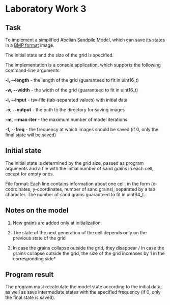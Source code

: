 # Laboratory Work 3

## Task

To implement a simplified [Abelian Sandpile Model](https://en.wikipedia.org/wiki/Abelian_sandpile_model), which can save its states in a [BMP format](https://en.wikipedia.org/wiki/BMP_file_format) image.

The initial state and the size of the grid is specified.

The implementation is a console application, which supports the following command-line arguments:

**-l, --length**   - the length of the grid (guaranteed to fit in uint16_t)

**-w, --width**    - the width of the grid (guaranteed to fit in uint16_t)

**-i, --input**    - tsv-file (tab-separated values) with initial data

**-o, --output**   - the path to the directory for saving images

**-m, --max-iter** - the maximum number of model iterations

**-f, --freq**     - the frequency at which images should be saved (if 0, only the final state will be saved)

## Initial state

The initial state is determined by the grid size, passed as program arguments and a file with the initial number of sand grains in each cell, except for empty ones.

File format:
Each line contains information about one cell, in the form (x-coordinates, y-coordinates, number of sand grains), separated by a tab character. The number of sand grains guaranteed to fit in uint64_t.

## Notes on the model

1. New grains are added only at initialization.

2. The state of the next generation of the cell depends only on the previous state of the grid

3. In case the grains collapse outside the grid, they disappear / In case the grains collapse outside the grid, the size of the grid increases by 1 in the corresponding side*

## Program result

The program must recalculate the model state according to the initial data, as well as save intermediate states with the specified frequency (if 0, only the final state is saved).
